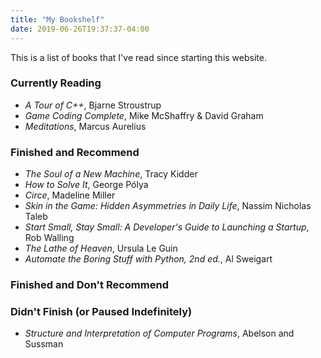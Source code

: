 ```yaml
---
title: "My Bookshelf"
date: 2019-06-26T19:37:37-04:00
---
```


This is a list of books that I've read since starting this website.

### Currently Reading

- _A Tour of C++_, Bjarne Stroustrup
- _Game Coding Complete_, Mike McShaffry & David Graham
- _Meditations_, Marcus Aurelius

### Finished and Recommend

- _The Soul of a New Machine_, Tracy Kidder
- _How to Solve It_, George Pólya
- _Circe_, Madeline Miller
- _Skin in the Game: Hidden Asymmetries in Daily Life_, Nassim Nicholas Taleb
- _Start Small, Stay Small: A Developer's Guide to Launching a Startup_,
  Rob Walling
- _The Lathe of Heaven_, Ursula Le Guin
- _Automate the Boring Stuff with Python, 2nd ed._, Al Sweigart

### Finished and Don't Recommend

### Didn't Finish (or Paused Indefinitely)

- _Structure and Interpretation of Computer Programs_, Abelson and Sussman
